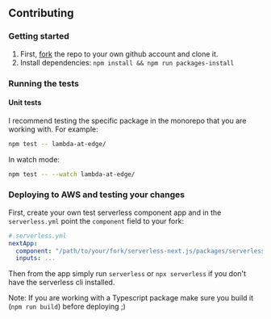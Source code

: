 ## Contributing

### Getting started

1. First, [fork](https://help.github.com/en/articles/fork-a-repo) the repo to your own github account and clone it.
2. Install dependencies: `npm install && npm run packages-install`

### Running the tests

#### Unit tests

I recommend testing the specific package in the monorepo that you are working with. For example:

```bash
npm test -- lambda-at-edge/
```

In watch mode:

```bash
npm test -- --watch lambda-at-edge/
```

### Deploying to AWS and testing your changes

First, create your own test serverless component app and in the `serverless.yml` point the `component` field to your fork:

```yml
# serverless.yml
nextApp:
  component: "/path/to/your/fork/serverless-next.js/packages/serverless-component"
  inputs: ...
```

Then from the app simply run `serverless` or `npx serverless` if you don't have the serverless cli installed.

Note: If you are working with a Typescript package make sure you build it (`npm run build`) before deploying ;)
